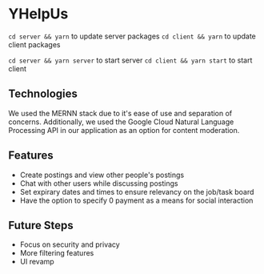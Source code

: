 # YHelpUs
`cd server && yarn` to update server packages
`cd client && yarn` to update client packages

`cd server && yarn server` to start server
`cd client && yarn start` to start client

## Technologies
We used the MERNN stack due to it's ease of use and separation of concerns. Additionally, we used the Google Cloud Natural Language Processing API in our application as an option for content moderation.

## Features
* Create postings and view other people's postings
* Chat with other users while discussing postings
* Set expirary dates and times to ensure relevancy on the job/task board
* Have the option to specify 0 payment as a means for social interaction

## Future Steps
* Focus on security and privacy
* More filtering features
* UI revamp

